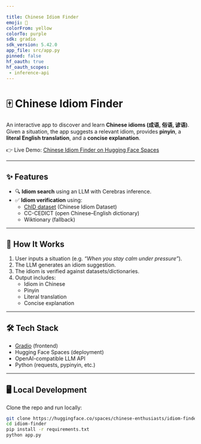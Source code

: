 ```yaml
---

title: Chinese Idiom Finder
emoji: 💬
colorFrom: yellow
colorTo: purple
sdk: gradio
sdk_version: 5.42.0
app_file: src/app.py
pinned: false
hf_oauth: true
hf_oauth_scopes:
 - inference-api
---
```


# 🀄 Chinese Idiom Finder  

An interactive app to discover and learn **Chinese idioms (成语, 俗语, 谚语)**.  
Given a situation, the app suggests a relevant idiom, provides **pinyin**, a **literal English translation**, and a **concise explanation**.  

👉 Live Demo: [Chinese Idiom Finder on Hugging Face Spaces](https://huggingface.co/spaces/chinese-enthusiasts/idiom-finder)  

---

## ✨ Features  
- 🔍 **Idiom search** using an LLM with Cerebras inference.  
- ✅ **Idiom verification** using:  
  - [ChID dataset](https://arxiv.org/abs/1906.01265) (Chinese Idiom Dataset)  
  - CC-CEDICT (open Chinese–English dictionary)  
  - Wiktionary (fallback)  

---

## 🚀 How It Works  
1. User inputs a situation (e.g. *“When you stay calm under pressure”*).  
2. The LLM generates an idiom suggestion.  
3. The idiom is verified against datasets/dictionaries.  
4. Output includes:  
   - Idiom in Chinese  
   - Pinyin  
   - Literal translation  
   - Concise explanation  

---

## 🛠️ Tech Stack  
- [Gradio](https://www.gradio.app/) (frontend)  
- Hugging Face Spaces (deployment)  
- OpenAI-compatible LLM API  
- Python (requests, pypinyin, etc.)  

---

## 🖥️ Local Development  

Clone the repo and run locally:  

```bash
git clone https://huggingface.co/spaces/chinese-enthusiasts/idiom-finder
cd idiom-finder
pip install -r requirements.txt
python app.py
